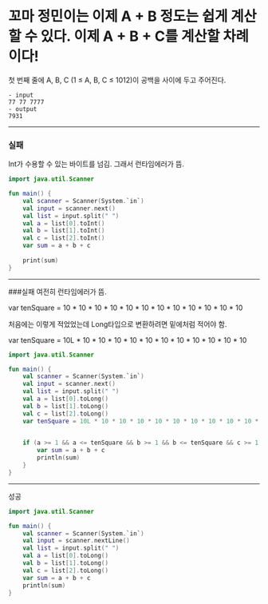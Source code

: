 # 꼬마 정민이는 이제 A + B 정도는 쉽게 계산할 수 있다. 이제 A + B + C를 계산할 차례이다!

첫 번째 줄에 A, B, C (1 ≤ A, B, C ≤ 1012)이 공백을 사이에 두고 주어진다.


    - input
    77 77 7777
    - output
    7931

-----------------------------------
### 실패
Int가 수용할 수 있는 바이트를 넘김. 그래서 런타임에러가 뜸.
```kotlin
import java.util.Scanner

fun main() {
    val scanner = Scanner(System.`in`)
    val input = scanner.next()
    val list = input.split(" ")
    val a = list[0].toInt()
    val b = list[1].toInt()
    val c = list[2].toInt()
    var sum = a + b + c
    
    print(sum)
}
```

----------------------------------
###실패
여전히 런타임에러가 뜸.

var tenSquare = 10 * 10 * 10 * 10 * 10 * 10 * 10 * 10 * 10 * 10 * 10 * 10

처음에는 이렇게 적었었는데 Long타입으로 변환하려면 밑에처럼 적어야 함.

var tenSquare = 10L * 10 * 10 * 10 * 10 * 10 * 10 * 10 * 10 * 10 * 10 * 10
```kotlin
import java.util.Scanner

fun main() {
    val scanner = Scanner(System.`in`)
    val input = scanner.next()
    val list = input.split(" ")
    val a = list[0].toLong()
    val b = list[1].toLong()
    val c = list[2].toLong()
    var tenSquare = 10L * 10 * 10 * 10 * 10 * 10 * 10 * 10 * 10 * 10 * 10 * 10

    
    if (a >= 1 && a <= tenSquare && b >= 1 && b <= tenSquare && c >= 1 && c <= tenSquare) {
    	var sum = a + b + c    
    	println(sum)
    }
}
```

----------------------------------------------------
성공
```kotlin
import java.util.Scanner

fun main() {
    val scanner = Scanner(System.`in`)
    val input = scanner.nextLine()
    val list = input.split(" ")
    val a = list[0].toLong()
    val b = list[1].toLong()
    val c = list[2].toLong()
    var sum = a + b + c  
    println(sum)
}
```
